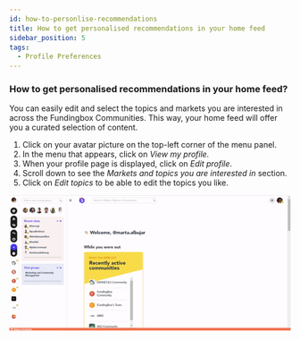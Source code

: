 ```yaml
---
id: how-to-personlise-recommendations
title: How to get personalised recommendations in your home feed
sidebar_position: 5
tags:
  - Profile Preferences
---
```


### **How to get personalised recommendations in your home feed?**



You can easily edit and select the topics and markets you are interested in across the Fundingbox Communities. This way, your home feed will offer you a curated selection of content.

1. Click on your avatar picture on the top-left corner of the menu panel.
2. In the menu that appears, click on *View my profile.*
3. When your profile page is displayed, click on *Edit profile*.
4. Scroll down to see the *Markets and topics you are interested in* section. 
5. Click on *Edit topics* to be able to edit the topics you like. 


![alttext](./../assets/2.How-to-change-the-markets-and-topics-you-are-interested-in.gif)



